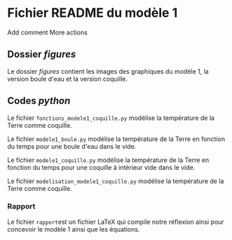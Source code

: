 # Fichier README du modèle 1

Add comment
More actions

## Dossier _figures_

Le dossier _figures_ contient les images des graphiques du modèle 1, la version boule d'eau et la version coquille.

## Codes _python_

Le fichier `fonctions_modele1_coquille.py` modélise la température de la Terre comme coquille.

Le fichier `modele1_boule.py` modélise la température de la Terre en fonction du temps pour une boule d'eau dans le vide.

Le fichier `modele1_coquille.py` modélise la température de la Terre en fonction du temps pour une coquille à intérieur vide dans le vide.

Le fichier `modelisation_modele1_coquille.py` modélise la température de la Terre comme coquille.

### Rapport

Le fichier `rapport`est un fichier LaTeX qui compile notre réflexion ainsi pour concevoir le modèle 1 ainsi que les équations.
